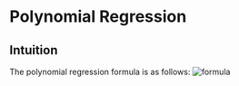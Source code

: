 # Polynomial Regression

## Intuition

The polynomial regression formula is as follows:
![formula](formula.png)